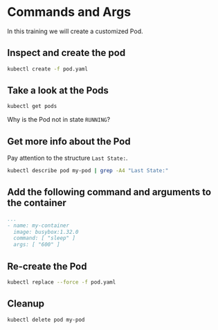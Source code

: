 # Commands and Args

In this training we will create a customized Pod.

## Inspect and create the pod

```bash
kubectl create -f pod.yaml
```

## Take a look at the Pods

```bash
kubectl get pods
```

Why is the Pod not in state `RUNNING`?

## Get more info about the Pod

Pay attention to the structure  `Last State:`.

```bash
kubectl describe pod my-pod | grep -A4 "Last State:"
```

## Add the following command and arguments to the container

```yaml
...
- name: my-container
  image: busybox:1.32.0
  command: [ "sleep" ]
  args: [ "600" ]
```

## Re-create the Pod

```bash
kubectl replace --force -f pod.yaml
```

## Cleanup

```bash
kubectl delete pod my-pod
```
